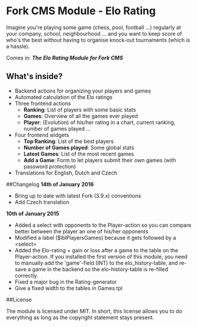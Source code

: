 # Fork CMS Module - Elo Rating

Imagine you're playing some game (chess, pool, football ...) regularly at your company, school, neighbourhood ... and you want to keep score of who's the best without having to organise knock-out tournaments (which is a hassle).
 
Comes in: ***The Elo Rating Module for Fork CMS***

## What's inside?

* Backend actions for organizing your players and games
* Automated calculation of the Elo ratings
* Three frontend actions
	* **Ranking**: List of players with some basic stats
	* **Games**: Overview of all the games ever played
	* **Player**: (Evolution) of his/her rating in a chart, current ranking, number of games played ...
* Four frontend widgets
 	* **Top Ranking**: List of the best players
	* **Number of Games played**: Some global stats
	* **Latest Games**: List of the most recent games
	* **Add a Game**: Form to let players submit their own games (with password protection)
* Translations for English, Dutch and Czech


##Changelog
**14th of January 2016**

* Bring up to date with latest Fork (3.9.x) conventions
* Add Czech translation

**10th of January 2015**

* Added a select with opponents to the Player-action so you can compare better between the player an one of his/her opponents
* Modified a label ($lblPlayersGames) because it gets followed by a &lt;select&gt;
* Added the Elo-rating + gain or loss after a game to the table on the Player-action. If you installed the first version of this module, you need to manually add the 'game'-field (INT) to the elo_history-table, and re-save a game in the backend so the elo-history-table is re-filled correctly.
* Fixed a major bug in the Rating-generator
* Give a fixed width to the tables in Games.tpl

##License

The module is licensed under MIT. In short, this license allows you to do everything as long as the copyright statement stays present.

